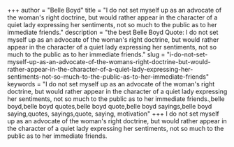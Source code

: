 +++
author = "Belle Boyd"
title = "I do not set myself up as an advocate of the woman's right doctrine, but would rather appear in the character of a quiet lady expressing her sentiments, not so much to the public as to her immediate friends."
description = "the best Belle Boyd Quote: I do not set myself up as an advocate of the woman's right doctrine, but would rather appear in the character of a quiet lady expressing her sentiments, not so much to the public as to her immediate friends."
slug = "i-do-not-set-myself-up-as-an-advocate-of-the-womans-right-doctrine-but-would-rather-appear-in-the-character-of-a-quiet-lady-expressing-her-sentiments-not-so-much-to-the-public-as-to-her-immediate-friends"
keywords = "I do not set myself up as an advocate of the woman's right doctrine, but would rather appear in the character of a quiet lady expressing her sentiments, not so much to the public as to her immediate friends.,belle boyd,belle boyd quotes,belle boyd quote,belle boyd sayings,belle boyd saying,quotes, sayings,quote, saying, motivation"
+++
I do not set myself up as an advocate of the woman's right doctrine, but would rather appear in the character of a quiet lady expressing her sentiments, not so much to the public as to her immediate friends.
